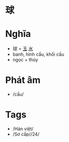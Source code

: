 # 球

# Nghĩa
* 球 = [玉](玉.md) [水](水.md)
* banh, hình cầu, khối cầu
* ngọc + thủy

# Phát âm
* /cầu/

# Tags
* /Hán việt/
*  /Sơ cấp//24/

<script>window.HANZI_FIELD='球';</script>
